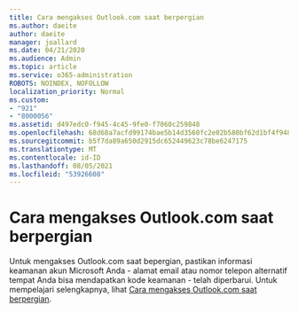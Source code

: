 ```yaml
---
title: Cara mengakses Outlook.com saat berpergian
ms.author: daeite
author: daeite
manager: joallard
ms.date: 04/21/2020
ms.audience: Admin
ms.topic: article
ms.service: o365-administration
ROBOTS: NOINDEX, NOFOLLOW
localization_priority: Normal
ms.custom:
- "921"
- "8000056"
ms.assetid: d497edc0-f945-4c45-9fe0-f7060c259848
ms.openlocfilehash: 68d68a7acfd99174bae5b14d3560fc2e02b580bf62d1bf4f948543708c901a8e
ms.sourcegitcommit: b5f7da89a650d2915dc652449623c78be6247175
ms.translationtype: MT
ms.contentlocale: id-ID
ms.lasthandoff: 08/05/2021
ms.locfileid: "53926608"
---
```

# <a name="how-to-access-outlookcom-while-traveling"></a>Cara mengakses Outlook.com saat berpergian

Untuk mengakses Outlook.com saat bepergian, pastikan informasi keamanan akun Microsoft Anda - alamat email atau nomor telepon alternatif tempat Anda bisa mendapatkan kode keamanan - telah diperbarui. Untuk mempelajari selengkapnya, lihat [Cara mengakses Outlook.com saat berpergian](https://support.office.com/article/c44f16da-7156-4890-853c-286aafeda87e?wt.mc_id=Office_Outlook_com_Alchemy).
